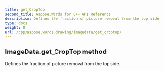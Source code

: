 ```yaml
---
title: get_CropTop
second_title: Aspose.Words for C++ API Reference
description: Defines the fraction of picture removal from the top side. 
type: docs
weight: 0
url: /cpp/aspose.words.drawing/imagedata/get_croptop/
---
```

## ImageData.get_CropTop method


Defines the fraction of picture removal from the top side.

